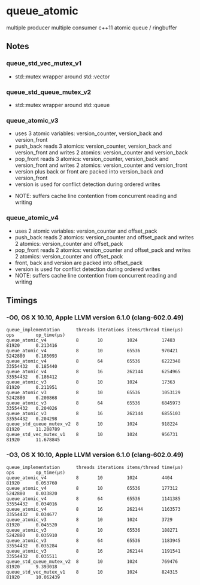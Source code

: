 # queue_atomic

multiple producer multiple consumer c++11 atomic queue / ringbuffer

## Notes

### queue_std_vec_mutex_v1

 - std::mutex wrapper around std::vector

### queue_std_queue_mutex_v2

 - std::mutex wrapper around std::queue

### queue_atomic_v3

 - uses 3 atomic variables: version_counter, version_back and version_front
 - push_back reads 3 atomics: version_counter, version_back and version_front
        and writes 2 atomics: version_counter and version_back
 - pop_front reads 3 atomics: version_counter, version_back and version_front
        and writes 2 atomics: version_counter and version_front
 - version plus back or front are packed into version_back and version_front
 - version is used for conflict detection during ordered writes
 * NOTE: suffers cache line contention from concurrent reading and writing

### queue_atomic_v4

 - uses 2 atomic variables: version_counter and offset_pack
 - push_back reads 2 atomics: version_counter and offset_pack
         and writes 2 atomics: version_counter and offset_pack
 - pop_front reads 2 atomics: version_counter and offset_pack
         and writes 2 atomics: version_counter and offset_pack
 - front, back and version are packed into offset_pack
 - version is used for conflict detection during ordered writes
 - NOTE: suffers cache line contention from concurrent reading and writing

## Timings

### -O0, OS X 10.10, Apple LLVM version 6.1.0 (clang-602.0.49)

````
queue_implementation      threads iterations items/thread time(µs)    ops        op_time(µs)
queue_atomic_v4           8       10         1024         17483       81920      0.213416 
queue_atomic_v4           8       10         65536        970421      5242880    0.185093 
queue_atomic_v4           8       64         65536        6222348     33554432   0.185440 
queue_atomic_v4           8       16         262144       6254965     33554432   0.186412 
queue_atomic_v3           8       10         1024         17363       81920      0.211951 
queue_atomic_v3           8       10         65536        1053129     5242880    0.200868 
queue_atomic_v3           8       64         65536        6845973     33554432   0.204026 
queue_atomic_v3           8       16         262144       6855103     33554432   0.204298 
queue_std_queue_mutex_v2  8       10         1024         918224      81920      11.208789
queue_std_vec_mutex_v1    8       10         1024         956731      81920      11.678845
````

### -O3, OS X 10.10, Apple LLVM version 6.1.0 (clang-602.0.49)

````
queue_implementation      threads iterations items/thread time(µs)    ops        op_time(µs)
queue_atomic_v4           8       10         1024         4404        81920      0.053760 
queue_atomic_v4           8       10         65536        177312      5242880    0.033820 
queue_atomic_v4           8       64         65536        1141385     33554432   0.034016 
queue_atomic_v4           8       16         262144       1163573     33554432   0.034677 
queue_atomic_v3           8       10         1024         3729        81920      0.045520 
queue_atomic_v3           8       10         65536        188271      5242880    0.035910 
queue_atomic_v3           8       64         65536        1183945     33554432   0.035284 
queue_atomic_v3           8       16         262144       1191541     33554432   0.035511 
queue_std_queue_mutex_v2  8       10         1024         769476      81920      9.393018 
queue_std_vec_mutex_v1    8       10         1024         824315      81920      10.062439
````
